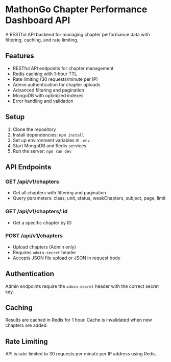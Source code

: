 # MathonGo Chapter Performance Dashboard API

A RESTful API backend for managing chapter performance data with filtering, caching, and rate limiting.

## Features

- RESTful API endpoints for chapter management
- Redis caching with 1-hour TTL
- Rate limiting (30 requests/minute per IP)
- Admin authentication for chapter uploads
- Advanced filtering and pagination
- MongoDB with optimized indexes
- Error handling and validation

## Setup

1. Clone the repository
2. Install dependencies: `npm install`
3. Set up environment variables in `.env`
4. Start MongoDB and Redis services
5. Run the server: `npm run dev`

## API Endpoints

### GET /api/v1/chapters
- Get all chapters with filtering and pagination
- Query parameters: class, unit, status, weakChapters, subject, page, limit

### GET /api/v1/chapters/:id
- Get a specific chapter by ID

### POST /api/v1/chapters
- Upload chapters (Admin only)
- Requires `admin-secret` header
- Accepts JSON file upload or JSON in request body

## Authentication

Admin endpoints require the `admin-secret` header with the correct secret key.

## Caching

Results are cached in Redis for 1 hour. Cache is invalidated when new chapters are added.

## Rate Limiting

API is rate-limited to 30 requests per minute per IP address using Redis.
